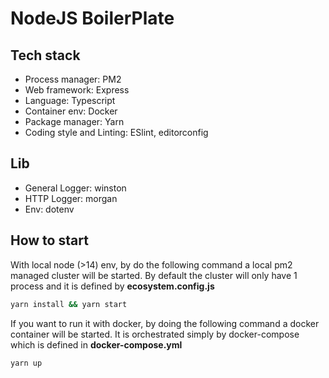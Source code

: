 # NodeJS BoilerPlate

## Tech stack

- Process manager: PM2
- Web framework: Express
- Language: Typescript
- Container env: Docker
- Package manager: Yarn
- Coding style and Linting: ESlint, editorconfig


## Lib

- General Logger: winston
- HTTP Logger: morgan
- Env: dotenv

## How to start

With local node (>14) env, by do the following command a local pm2 managed cluster will be started. By default the cluster will only have 1 process and it is defined by **ecosystem.config.js**

```bash
yarn install && yarn start
```

If you want to run it with docker, by doing the following command a docker container will be started. It is orchestrated simply by docker-compose which is defined in **docker-compose.yml**

```bash
yarn up
```

